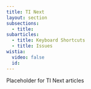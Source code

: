 ```yaml
---
title: TI Next
layout: section
subsections:
  - title:
subarticles:
  - title: Keyboard Shortcuts
  - title: Issues
wistia:
  video: false
  id:
---
```



Placeholder for TI Next articles